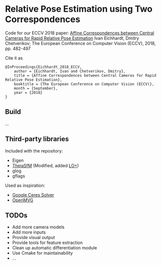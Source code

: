 Relative Pose Estimation using Two Correspondences
==================================================

Code for our ECCV 2018 paper:
[Affine Correspondences between Central Cameras for Rapid Relative Pose Estimation](http://openaccess.thecvf.com/content_ECCV_2018/html/Ivan_Eichhardt_Affine_Correspondences_between_ECCV_2018_paper.html)
Ivan Eichhardt, Dmitry Chetverikov; The European Conference on Computer Vision (ECCV), 2018, pp. 482-497

Cite it as
```
@InProceedings{Eichhardt_2018_ECCV,
	author = {Eichhardt, Ivan and Chetverikov, Dmitry},
	title = {Affine Correspondences between Central Cameras for Rapid Relative Pose Estimation},
	booktitle = {The European Conference on Computer Vision (ECCV)},
	month = {September},
	year = {2018}
}
```

Build
-----

...

Third-party libraries
---------------------

Included with the repository:
- Eigen
- [TheiaSfM](https://github.com/sweeneychris/TheiaSfM) (Modified, added [LO+](http://cmp.felk.cvut.cz/software/LO-RANSAC/Lebeda-2012-Fixing_LORANSAC-BMVC.pdf))
- glog
- gflags

Used as inspiration:
- [Google Ceres Solver](http://ceres-solver.org/)
- [OpenMVG](https://github.com/openMVG/openMVG)

TODOs
-----

- Add more camera models
- Add more inputs
- Provide visual output
- Provide tools for feature extraction
- Clean up automatic differentiation module
- Use Cmake for maintainability
- ...

